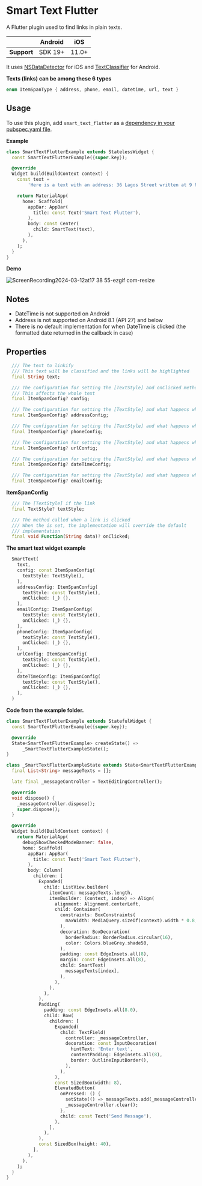 # Smart Text Flutter

A Flutter plugin used to find links in plain texts.

|             | Android | iOS   |
|-------------|---------|-------|
| **Support** | SDK 19+ | 11.0+ |

It uses [NSDataDetector](https://developer.apple.com/documentation/foundation/nsdatadetector) for iOS and [TextClassifier](https://developer.android.com/reference/android/view/textclassifier/TextClassifier) for Android.

**Texts (links) can be among these 6 types**

```Dart
enum ItemSpanType { address, phone, email, datetime, url, text }
```
## Usage

To use this plugin, add `smart_text_flutter` as a [dependency in your pubspec.yaml file](https://flutter.dev/platform-plugins/).

**Example**
```Dart
class SmartTextFlutterExample extends StatelessWidget {
  const SmartTextFlutterExample({super.key});

  @override
  Widget build(BuildContext context) {
    const text =
        'Here is a text with an address: 36 Lagos Street written at 9 PM by someone with phone: +2340000000000 and you can reach him at reaching@email.com or you can check twitter.com';

    return MaterialApp(
      home: Scaffold(
        appBar: AppBar(
          title: const Text('Smart Text Flutter'),
        ),
        body: const Center(
          child: SmartText(text),
        ),
      ),
    );
  }
}
```
**Demo**

![ScreenRecording2024-03-12at17 38 55-ezgif com-resize](https://github.com/developerjamiu/smart-text-flutter/assets/50176100/dfb4f68e-77d3-4acc-9e07-a27239aa519b)


## Notes

- DateTime is not supported on Android
- Address is not supported on Android 8.1 (API 27) and below
- There is no default implementation for when DateTime is clicked (the formatted date returned in the callback in case)

## Properties
```Dart
  /// The text to linkify
  /// This text will be classified and the links will be highlighted
  final String text;

  /// The configuration for setting the [TextStyle] and onClicked method
  /// This affects the whole text
  final ItemSpanConfig? config;

  /// The configuration for setting the [TextStyle] and what happens when the address link is clicked
  final ItemSpanConfig? addressConfig;

  /// The configuration for setting the [TextStyle] and what happens when the phone link is clicked
  final ItemSpanConfig? phoneConfig;

  /// The configuration for setting the [TextStyle] and what happens when the url is clicked
  final ItemSpanConfig? urlConfig;

  /// The configuration for setting the [TextStyle] and what happens when the date time is clicked
  final ItemSpanConfig? dateTimeConfig;

  /// The configuration for setting the [TextStyle] and what happens when the email link is clicked
  final ItemSpanConfig? emailConfig;
```

**ItemSpanConfig**
```Dart
  /// The [TextStyle] if the link
  final TextStyle? textStyle;

  /// The method called when a link is clicked
  /// When the is set, the implementation will override the default
  /// implementation
  final void Function(String data)? onClicked;
```

**The smart text widget example**
```Dart
  SmartText(
    text,
    config: const ItemSpanConfig(
      textStyle: TextStyle(),
    ),
    addressConfig: ItemSpanConfig(
      textStyle: const TextStyle(),
      onClicked: (_) {},
    ),
    emailConfig: ItemSpanConfig(
      textStyle: const TextStyle(),
      onClicked: (_) {},
    ),
    phoneConfig: ItemSpanConfig(
      textStyle: const TextStyle(),
      onClicked: (_) {},
    ),
    urlConfig: ItemSpanConfig(
      textStyle: const TextStyle(),
      onClicked: (_) {},
    ),
    dateTimeConfig: ItemSpanConfig(
      textStyle: const TextStyle(),
      onClicked: (_) {},
    ),
  )
```

**Code from the example folder.**

```Dart
class SmartTextFlutterExample extends StatefulWidget {
  const SmartTextFlutterExample({super.key});

  @override
  State<SmartTextFlutterExample> createState() =>
      _SmartTextFlutterExampleState();
}

class _SmartTextFlutterExampleState extends State<SmartTextFlutterExample> {
  final List<String> messageTexts = [];

  late final _messageController = TextEditingController();

  @override
  void dispose() {
    _messageController.dispose();
    super.dispose();
  }

  @override
  Widget build(BuildContext context) {
    return MaterialApp(
      debugShowCheckedModeBanner: false,
      home: Scaffold(
        appBar: AppBar(
          title: const Text('Smart Text Flutter'),
        ),
        body: Column(
          children: [
            Expanded(
              child: ListView.builder(
                itemCount: messageTexts.length,
                itemBuilder: (context, index) => Align(
                  alignment: Alignment.centerLeft,
                  child: Container(
                    constraints: BoxConstraints(
                      maxWidth: MediaQuery.sizeOf(context).width * 0.8,
                    ),
                    decoration: BoxDecoration(
                      borderRadius: BorderRadius.circular(16),
                      color: Colors.blueGrey.shade50,
                    ),
                    padding: const EdgeInsets.all(8),
                    margin: const EdgeInsets.all(8),
                    child: SmartText(
                      messageTexts[index],
                    ),
                  ),
                ),
              ),
            ),
            Padding(
              padding: const EdgeInsets.all(8.0),
              child: Row(
                children: [
                  Expanded(
                    child: TextField(
                      controller: _messageController,
                      decoration: const InputDecoration(
                        hintText: 'Enter text',
                        contentPadding: EdgeInsets.all(8),
                        border: OutlineInputBorder(),
                      ),
                    ),
                  ),
                  const SizedBox(width: 8),
                  ElevatedButton(
                    onPressed: () {
                      setState(() => messageTexts.add(_messageController.text));
                      _messageController.clear();
                    },
                    child: const Text('Send Message'),
                  ),
                ],
              ),
            ),
            const SizedBox(height: 40),
          ],
        ),
      ),
    );
  }
}
```
